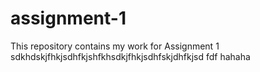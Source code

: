 # assignment-1
This repository contains my work for Assignment 1
sdkhdskjfhkjsdhfkjshfkhsdkjfhkjsdhfskjdhfkjsd fdf
hahaha
